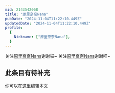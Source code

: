 ```yaml
---
mid: 2143542068
title: "原里奈奈Nana"
pubDate: "2024-11-04T11:22:10.449Z"
updatedDate: "2024-11-04T11:22:10.449Z"
profile:
  {
    Nickname: ["原里奈奈Nana"],
  }
---
```


关注[原里奈奈Nana](https://space.bilibili.com/2143542068)谢谢喵~ 关注[原里奈奈Nana](https://space.bilibili.com/2143542068)谢谢喵~

## 此条目有待补充
你可以在[这里](https://github.com/Yuhanawa/VTuber.ICU-Content/edit/master/v/原里奈奈Nana/index.md)编辑本文

